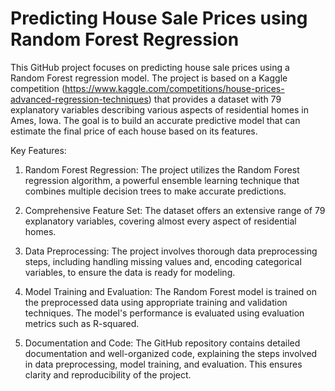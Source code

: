 # Predicting House Sale Prices using Random Forest Regression

This GitHub project focuses on predicting house sale prices using a Random Forest regression model. The project is based on a Kaggle competition (https://www.kaggle.com/competitions/house-prices-advanced-regression-techniques) that provides a dataset with 79 explanatory variables describing various aspects of residential homes in Ames, Iowa. The goal is to build an accurate predictive model that can estimate the final price of each house based on its features.

Key Features:

1. Random Forest Regression: The project utilizes the Random Forest regression algorithm, a powerful ensemble learning technique that combines multiple decision trees to make accurate predictions.

2. Comprehensive Feature Set: The dataset offers an extensive range of 79 explanatory variables, covering almost every aspect of residential homes.

3. Data Preprocessing: The project involves thorough data preprocessing steps, including handling missing values and, encoding categorical variables, to ensure the data is ready for modeling.

4. Model Training and Evaluation: The Random Forest model is trained on the preprocessed data using appropriate training and validation techniques. The model's performance is evaluated using evaluation metrics such as R-squared.

5. Documentation and Code: The GitHub repository contains detailed documentation and well-organized code, explaining the steps involved in data preprocessing, model training, and evaluation. This ensures clarity and reproducibility of the project.
